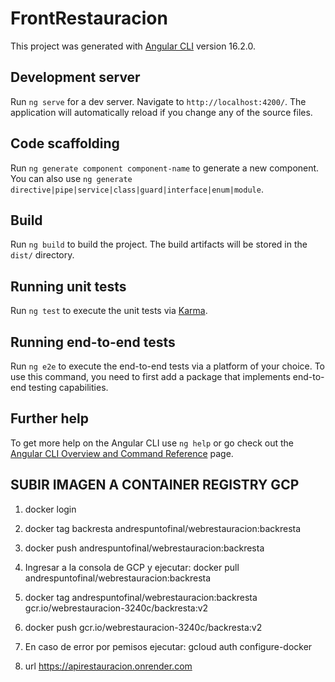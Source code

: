 # FrontRestauracion

This project was generated with [Angular CLI](https://github.com/angular/angular-cli) version 16.2.0.

## Development server

Run `ng serve` for a dev server. Navigate to `http://localhost:4200/`. The application will automatically reload if you change any of the source files.

## Code scaffolding

Run `ng generate component component-name` to generate a new component. You can also use `ng generate directive|pipe|service|class|guard|interface|enum|module`.

## Build

Run `ng build` to build the project. The build artifacts will be stored in the `dist/` directory.

## Running unit tests

Run `ng test` to execute the unit tests via [Karma](https://karma-runner.github.io).

## Running end-to-end tests

Run `ng e2e` to execute the end-to-end tests via a platform of your choice. To use this command, you need to first add a package that implements end-to-end testing capabilities.

## Further help

To get more help on the Angular CLI use `ng help` or go check out the [Angular CLI Overview and Command Reference](https://angular.io/cli) page.

## SUBIR IMAGEN A CONTAINER REGISTRY GCP
1. docker login
1. docker tag backresta andrespuntofinal/webrestauracion:backresta
1. docker push andrespuntofinal/webrestauracion:backresta
1. Ingresar a la consola de GCP y ejecutar: docker pull andrespuntofinal/webrestauracion:backresta
1. docker tag andrespuntofinal/webrestauracion:backresta gcr.io/webrestauracion-3240c/backresta:v2
1. docker push gcr.io/webrestauracion-3240c/backresta:v2

4. En caso de error por pemisos ejecutar: gcloud auth configure-docker

5. url https://apirestauracion.onrender.com
